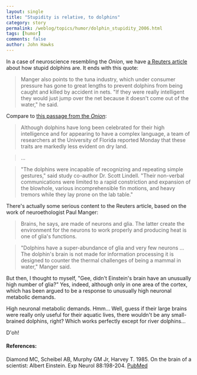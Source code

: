 ```yaml
---
layout: single 
title: "Stupidity is relative, to dolphins" 
category: story
permalink: /weblog/topics/humor/dolphin_stupidity_2006.html
tags: [humor] 
comments: false 
author: John Hawks 
---
```



<p>
In a case of neuroscience resembling the <i>Onion</i>, we have <a href="http://www.msnbc.msn.com/id/14388922/">a Reuters article</a> about how stupid dolphins are. It ends with this quote:
</p>

<blockquote>Manger also points to the tuna industry, which under consumer pressure has gone to great lengths to prevent dolphins from being caught and killed by accident in nets. "If they were really intelligent they would just jump over the net because it doesn't come out of the water," he said.</blockquote>

<p>
Compare to <a href="http://www.theonion.com/content/node/45360">this passage from the <i>Onion</i></a>: 
</p>

<blockquote>Although dolphins have long been celebrated for their high intelligence and for appearing to have a complex language, a team of researchers at the University of Florida reported Monday that these traits are markedly less evident on dry land.</blockquote>

<blockquote>...</blockquote>

<blockquote>"The dolphins were incapable of recognizing and repeating simple gestures," said study co-author Dr. Scott Lindell. "Their non-verbal communications were limited to a rapid constriction and expansion of the blowhole, various incomprehensible fin motions, and heavy tremors while they lay prone on the lab table."</blockquote>

<p>
There's actually some serious content to the Reuters article, based on the work of neuroethologist Paul Manger: 
</p>

<blockquote>Brains, he says, are made of neurons and glia.  The latter create the environment for the neurons to work properly and producing heat is one of glia's functions.</blockquote>

<blockquote>"Dolphins have a super-abundance of glia and very few neurons ... The dolphin's brain is not made for information processing it is designed to counter the thermal challenges of being a mammal in water," Manger said.</blockquote>

<p>
But then, I thought to myself, "Gee, didn't Einstein's brain have an unusually high number of glia?" Yes, indeed, although only in one area of the cortex, which has been argued to be a response to unusually high neuronal metabolic demands. 
</p>

<p>
High neuronal metabolic demands. Hmm... Well, guess if their large brains were really only useful for their aquatic lives, there wouldn't be any small-brained dolphins, right? Which works perfectly except for river dolphins...
</p>

<p>
D'oh!
</p>

<h4>References:</h4>

<p class="cite">Diamond MC, Scheibel AB, Murphy GM Jr, Harvey T. 1985. On the brain of a scientist: Albert Einstein. Exp Neurol 88:198-204. <a href="http://www.ncbi.nlm.nih.gov/entrez/query.fcgi?db=PubMed&cmd=Retrieve&list_uids=3979509&dopt=Abstract">PubMed</a></p>

